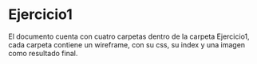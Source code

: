 # Ejercicio1

El documento cuenta con cuatro carpetas dentro de la carpeta Ejercicio1, cada carpeta contiene un wireframe, con su css, su index y una imagen como resultado final.
